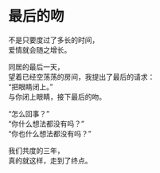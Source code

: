 # 最后的吻

不是只要度过了多长的时间，\
爱情就会随之增长。

同居的最后一天，\
望着已经空荡荡的房间，我提出了最后的请求：\
“把眼睛闭上。”\
与你闭上眼睛，接下最后的吻。

“怎么回事？”\
“你什么想法都没有吗？”\
“你也什么想法都没有吗？”

我们共度的三年，\
真的就这样，走到了终点。
